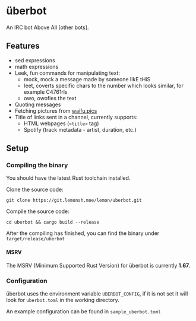 # überbot
An IRC bot Above All [other bots].

## Features
- sed expressions
- math expressions
- Leek, fun commands for manipulating text:
    - mock, mock a message made by someone lIkE tHiS
    - leet, coverts specific chars to the number which looks similar, for example C4761rls
    - owo, owofies the text
- Quoting messages
- Fetching pictures from [waifu.pics](https://waifu.pics)
- Title of links sent in a channel, currently supports:
  - HTML webpages (`<title>` tag)
  - Spotify (track metadata - artist, duration, etc.)

## Setup

### Compiling the binary
You should have the latest Rust toolchain installed.

Clone the source code:

`git clone https://git.lemonsh.moe/lemon/uberbot.git`

Compile the source code:

`cd uberbot && cargo build --release`

After the compiling has finished, you can find the binary under `target/release/uberbot`

#### MSRV
The MSRV (Minimum Supported Rust Version) for überbot is currently **1.67**.

### Configuration

überbot uses the environment variable `UBERBOT_CONFIG`, if it is not set
it will look for `uberbot.toml` in the working directory.

An example configuration can be found in `sample_uberbot.toml`
